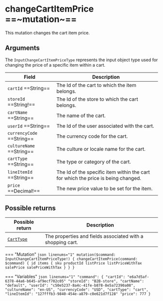 # changeCartItemPrice ==~mutation~==

This mutation changes the cart item price.

## Arguments

The `InputChangeCartItemPriceType` represents the input object type used for changing the price of a specific item within a cart. 

| Field                  | Description                                                                        |
|---------------------------|---------------------------------------------------------------------------------|
| `cartId` ==String==     | The Id of the cart to which the item belongs.                                   |
| `storeId` ==String!==   | The Id of the store to which the cart belongs.                                  |
| `cartName` ==String==   | The name of the cart.                                                           |
| `userId` ==String==     | The Id of the user associated with the cart.                                    |
| `currencyCode` ==String==| The currency code for the cart.                                                |
| `cultureName` ==String==| The culture or locale name for the cart.                                        |
| `cartType` ==String==   | The type or category of the cart.                                               |
| `lineItemId` ==String== | The Id of the specific item within the cart for which the price is being changed.|
| `price` ==Decimal!==    | The new price value to be set for the item.                                     |

## Possible returns

| Possible return                                          	| Description                                                 	|
|---------------------------------------------------------	|------------------------------------------------------------	|
| [`CartType`](../objects/cart-type.md)                   	|  The properties and fields associated with a shopping cart.  	|


=== "Mutation"
    ```json linenums="1"
    mutation($command: InputChangeCartItemPriceType!) {
      changeCartItemPrice(command: $command) {
        id
        items {
          sku
          productId
          listPrice
          listPriceWithTax
          salePrice
          salePriceWithTax
        }
      }
    }
    ```

=== "Variables"
    ```json linenums="1"
    "command": {
        "cartId": "e6a7d5af-6378-44a6-b645-af9ecf702c05"
        "storeId": "B2B-store",
        "cartName": "default",
        "userId": "c50e5237-8a4c-41fe-b878-8e5a72390a08",
        "cultureName": "en-US",
        "currencyCode": "USD",
        "cartType": "cart",
        "lineItemId": "127fffb3-9840-454e-a879-c0e621d7f128"
        "price": 777
    }
    ```